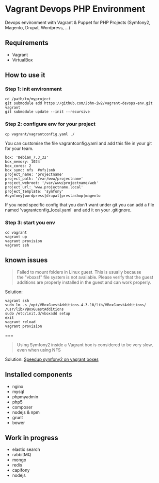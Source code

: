 # Vagrant Devops PHP Environment

Devops environment with Vagrant & Puppet for PHP Projects (Symfony2, Magento, Drupal, Wordpress, ...)

## Requirements
- Vagrant
- VirtualBox

## How to use it

### Step 1: init environment

````
cd /path/to/myproject 
git submodule add https://github.com/John-iw2/vagrant-devops-env.git vagrant
git submodule update --init --recursive
````

### Step 2: configure env for your project
````
cp vagrant/vagrantconfig.yaml ./
````
You can customise the file vagrantconfig.yaml and add this file in your git for your team.

````
box: 'Debian_7.3_32'
box_memory: 1024
box_cores: 2
box_sync: nfs  #nfs|smb
project_name: 'projectname'
project_path: '/var/www/projectname'
project_webroot: '/var/www/projectname/web'
project_url: 'www.projectname.local'
project_template: 'symfony' #symfony|wordpress|drupal|prestashop|magento
````
If you need specific config that you don't want under git you can add a file named 'vagrantconfig_local.yaml' and add it on your .gitignore.

### Step 3: start you env

````
cd vagrant
vagrant up
vagrant provision
vagrant ssh
````
## known issues


>Failed to mount folders in Linux guest. This is usually because  
the "vboxsf" file system is not available. Please verify that
the guest additions are properly installed in the guest and
can work properly.

Solution:

````
vagrant ssh
sudo ln -s /opt/VBoxGuestAdditions-4.3.10/lib/VBoxGuestAdditions/ /usr/lib/VBoxGuestAdditions
sudo /etc/init.d/vboxadd setup
exit
vagrant reload
vagrant provision
````
===

>Using Symfony2 inside a Vagrant box is considered to be very slow, even when using NFS

Solution: [Speedup symfony2 on vagrant boxes](http://www.whitewashing.de/2013/08/19/speedup_symfony2_on_vagrant_boxes.html)

## Installed components
* nginx
* mysql
* phpmyadmin
* php5
* composer
* nodejs & npm
* grunt
* bower

## Work in progress
* elastic search
* rabbitMQ
* mongo
* redis
* capifony
* nodejs
